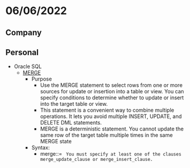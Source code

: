 # 06/06/2022

## Company

## Personal

- Oracle SQL
  - [MERGE](https://docs.oracle.com/database/121/SQLRF/statements_9017.htm#SQLRF01606)
    - Purpose
      - Use the MERGE statement to select rows from one or more sources for update or insertion into a table or view. You can specify conditions to determine whether to update or insert into the target table or view.
      - This statement is a convenient way to combine multiple operations. It lets you avoid multiple INSERT, UPDATE, and DELETE DML statements.
      - MERGE is a deterministic statement. You cannot update the same row of the target table multiple times in the same MERGE state
    - Syntax:
      - merge::=
      ` You must specify at least one of the clauses merge_update_clause or merge_insert_clause.`
